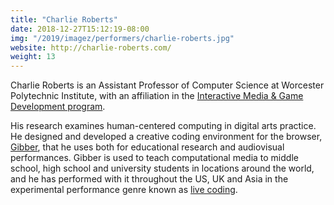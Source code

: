 ```yaml
---
title: "Charlie Roberts"
date: 2018-12-27T15:12:19-08:00
img: "/2019/imagez/performers/charlie-roberts.jpg"
website: http://charlie-roberts.com/
weight: 13
---
```


Charlie Roberts is an Assistant Professor of Computer Science at Worcester Polytechnic Institute, with an affiliation in the <a href="https://www.wpi.edu/academics/departments/interactive-media-game-development" target="_blank" class="bold underline">Interactive Media & Game Development program</a>.

His research examines human-centered computing in digital arts practice. He designed and developed a creative coding environment for the browser, <a href="http://www.charlie-roberts.com/gibber" target="_blank" class="underline bold">Gibber</a>, that he uses both for educational research and audiovisual performances. Gibber is used to teach computational media to middle school, high school and university students in locations around the world, and he has performed with it throughout the US, UK and Asia in the experimental performance genre known as <a href="http://en.wikipedia.org/wiki/Live_coding" taregt="_blank" class="underline bold">live coding</a>.
